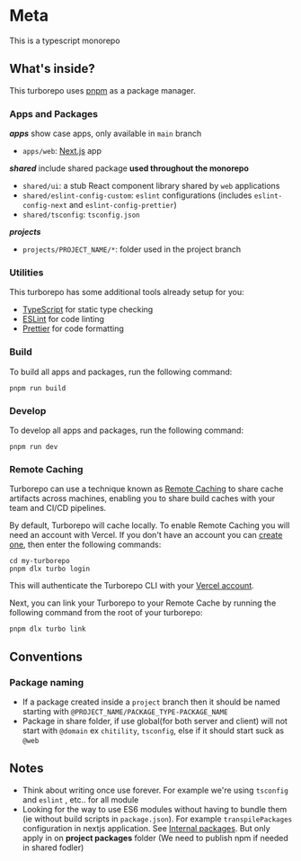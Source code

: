 # Meta

This is a typescript monorepo 

## What's inside?

This turborepo uses [pnpm](https://pnpm.io) as a package manager.

### Apps and Packages

***apps*** show case apps, only available in `main` branch

- `apps/web`: [Next.js](https://nextjs.org/) app



***shared*** include shared package **used throughout the monorepo**

- `shared/ui`: a stub React component library shared by `web` applications
- `shared/eslint-config-custom`: `eslint` configurations (includes `eslint-config-next` and `eslint-config-prettier`)
- `shared/tsconfig`: `tsconfig.json` 



***projects***

- `projects/PROJECT_NAME/*`: folder used in the project branch



### Utilities

This turborepo has some additional tools already setup for you:

- [TypeScript](https://www.typescriptlang.org/) for static type checking
- [ESLint](https://eslint.org/) for code linting
- [Prettier](https://prettier.io) for code formatting

### Build

To build all apps and packages, run the following command:

```
pnpm run build
```

### Develop

To develop all apps and packages, run the following command:

```
pnpm run dev
```

### Remote Caching

Turborepo can use a technique known as [Remote Caching](https://turbo.build/repo/docs/core-concepts/remote-caching) to share cache artifacts across machines, enabling you to share build caches with your team and CI/CD pipelines.

By default, Turborepo will cache locally. To enable Remote Caching you will need an account with Vercel. If you don't have an account you can [create one](https://vercel.com/signup), then enter the following commands:

```
cd my-turborepo
pnpm dlx turbo login
```

This will authenticate the Turborepo CLI with your [Vercel account](https://vercel.com/docs/concepts/personal-accounts/overview).

Next, you can link your Turborepo to your Remote Cache by running the following command from the root of your turborepo:

```
pnpm dlx turbo link
```

## Conventions

### Package naming

- If a package created inside a `project` branch then it should be named starting with `@PROJECT_NAME/PACKAGE_TYPE-PACKAGE_NAME`
- Package in share folder, if use global(for both server and client) will not start with `@domain` ex `chitility`, `tsconfig`, else if it should start suck as `@web`

## Notes

- Think about writing once use forever. For example we're using `tsconfig` and `eslint` , etc.. for all module
- Looking for the way to use ES6 modules without having to bundle them (ie without build scripts in `package.json`). For example `transpilePackages` configuration in nextjs application. See [Internal packages](https://turbo.build/repo/docs/handbook/sharing-code/internal-packages). But only apply in on **project packages** folder (We need to publish npm if needed in shared fodler)
